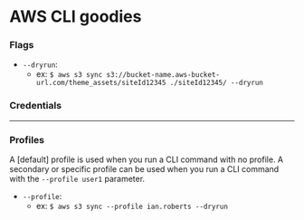 # AWS CLI goodies 

### Flags

  - `--dryrun`: 
    - ex: `$ aws s3 sync s3://bucket-name.aws-bucket-url.com/theme_assets/siteId12345 ./siteId12345/ --dryrun`

### Credentials

---

### Profiles

A [default] profile is used when you run a CLI command with no profile. A secondary or specific profile can be used when you run a CLI command with the `--profile user1` parameter.

  - `--profile`:
    - ex: `$ aws s3 sync --profile ian.roberts --dryrun`

